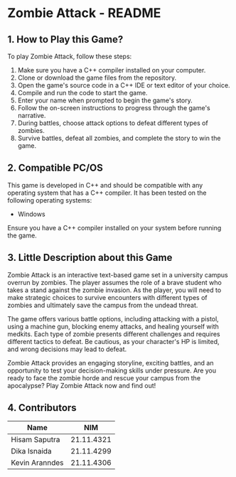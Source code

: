 # Zombie Attack - README

## 1. How to Play this Game?

To play Zombie Attack, follow these steps:

1. Make sure you have a C++ compiler installed on your computer.
2. Clone or download the game files from the repository.
3. Open the game's source code in a C++ IDE or text editor of your choice.
4. Compile and run the code to start the game.
5. Enter your name when prompted to begin the game's story.
6. Follow the on-screen instructions to progress through the game's narrative.
7. During battles, choose attack options to defeat different types of zombies.
8. Survive battles, defeat all zombies, and complete the story to win the game.

## 2. Compatible PC/OS

This game is developed in C++ and should be compatible with any operating system that has a C++ compiler. It has been tested on the following operating systems:

-   Windows

Ensure you have a C++ compiler installed on your system before running the game.

## 3. Little Description about this Game

Zombie Attack is an interactive text-based game set in a university campus overrun by zombies. The player assumes the role of a brave student who takes a stand against the zombie invasion. As the player, you will need to make strategic choices to survive encounters with different types of zombies and ultimately save the campus from the undead threat.

The game offers various battle options, including attacking with a pistol, using a machine gun, blocking enemy attacks, and healing yourself with medkits. Each type of zombie presents different challenges and requires different tactics to defeat. Be cautious, as your character's HP is limited, and wrong decisions may lead to defeat.

Zombie Attack provides an engaging storyline, exciting battles, and an opportunity to test your decision-making skills under pressure. Are you ready to face the zombie horde and rescue your campus from the apocalypse? Play Zombie Attack now and find out!

## 4. Contributors

| Name           | NIM        |
| -------------- | ---------- |
| Hisam Saputra  | 21.11.4321 |
| Dika Isnaida   | 21.11.4299 |
| Kevin Aranndes | 21.11.4306 |
